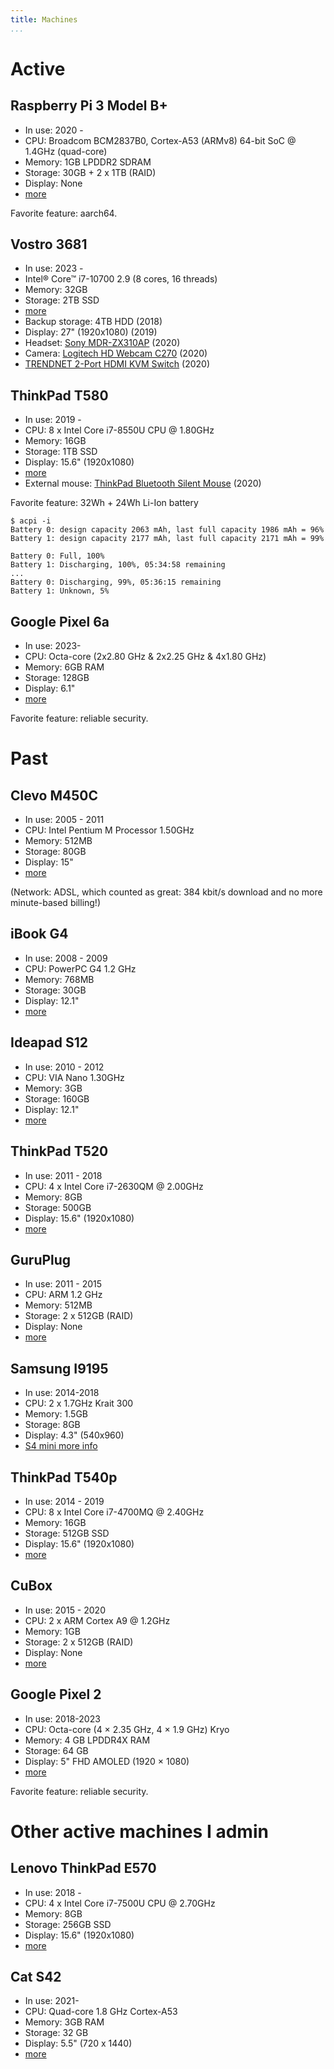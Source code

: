 ```yaml
---
title: Machines
...
```


# Active

## Raspberry Pi 3 Model B+

- In use: 2020 -
- CPU: Broadcom BCM2837B0, Cortex-A53 (ARMv8) 64-bit SoC @ 1.4GHz (quad-core)
- Memory: 1GB LPDDR2 SDRAM
- Storage: 30GB + 2 x 1TB (RAID)
- Display: None
- [more](https://www.raspberrypi.org/products/raspberry-pi-3-model-b-plus/)

Favorite feature: aarch64.

## Vostro 3681

- In use: 2023 -
- Intel® Core™ i7-10700 2.9 (8 cores, 16 threads)
- Memory: 32GB
- Storage: 2TB SSD
- [more](https://www.dell.com/ae/business/p/vostro-3681-desktop/pd)
- Backup storage: 4TB HDD (2018)
- Display: 27" (1920x1080) (2019)
- Headset: [Sony MDR-ZX310AP](https://www.sony.com/electronics/headband-headphones/mdr-zx310-zx310ap) (2020)
- Camera: [Logitech HD Webcam C270](https://www.logitech.com/en-us/products/webcams/c270-hd-webcam.960-000694.html) (2020)
- [TRENDNET 2-Port HDMI KVM Switch](https://www.trendnet.com/products/KVM-2-Port-switch/TK-215i) (2020)

## ThinkPad T580

- In use: 2019 -
- CPU: 8 x Intel Core i7-8550U CPU @ 1.80GHz
- Memory: 16GB
- Storage: 1TB SSD
- Display: 15.6" (1920x1080)
- [more](https://www.lenovo.com/us/en/laptops/thinkpad/thinkpad-t-series/T580/p/22TP2TT5800)
- External mouse: [ThinkPad Bluetooth Silent Mouse](https://www.lenovo.com/us/en/accessories-and-monitors/keyboards-and-mice/mice/MICE-BO-ThinkPad-BT-Silent-Mouse/p/4Y50X88822) (2020)

Favorite feature: 32Wh + 24Wh Li-Ion battery

```
$ acpi -i
Battery 0: design capacity 2063 mAh, last full capacity 1986 mAh = 96%
Battery 1: design capacity 2177 mAh, last full capacity 2171 mAh = 99%

Battery 0: Full, 100%
Battery 1: Discharging, 100%, 05:34:58 remaining
...
Battery 0: Discharging, 99%, 05:36:15 remaining
Battery 1: Unknown, 5%
```

## Google Pixel 6a

- In use: 2023-
- CPU: Octa-core (2x2.80 GHz & 2x2.25 GHz & 4x1.80 GHz)
- Memory: 6GB RAM
- Storage: 128GB
- Display: 6.1"
- [more](https://store.google.com/sg/product/pixel_6a)

Favorite feature: reliable security.

# Past

## Clevo M450C

- In use: 2005 - 2011
- CPU: Intel Pentium M Processor 1.50GHz
- Memory: 512MB
- Storage: 80GB
- Display: 15"
- [more](http://web.archive.org/web/20070824215842/http://www.clevo.com.tw/products/M450C.asp)

(Network: ADSL, which counted as great: 384 kbit/s download and no more
minute-based billing!)

## iBook G4

- In use: 2008 - 2009
- CPU: PowerPC G4 1.2 GHz
- Memory: 768MB
- Storage: 30GB
- Display: 12.1"
- [more](http://support.apple.com/kb/sp68)

## Ideapad S12

- In use: 2010 - 2012
- CPU: VIA Nano 1.30GHz
- Memory: 3GB
- Storage: 160GB
- Display: 12.1"
- [more](http://shop.lenovo.com/us/notebooks/ideapad/s-series/s12)

## ThinkPad T520

- In use: 2011 - 2018
- CPU: 4 x Intel Core i7-2630QM @ 2.00GHz
- Memory: 8GB
- Storage: 500GB
- Display: 15.6" (1920x1080)
- [more](http://shop.lenovo.com/us/en/laptops/thinkpad/t-series/t520/)

## GuruPlug

- In use: 2011 - 2015
- CPU: ARM 1.2 GHz
- Memory: 512MB
- Storage: 2 x 512GB (RAID)
- Display: None
- [more](https://www.globalscaletechnologies.com/t-guruplugdetails.aspx)

## Samsung I9195

- In use: 2014-2018
- CPU: 2 x 1.7GHz Krait 300
- Memory: 1.5GB
- Storage: 8GB
- Display: 4.3" (540x960)
- [S4 mini more info](http://www.samsung.com/uk/support/model/GT-I9195ZKABTU)

## ThinkPad T540p

- In use: 2014 - 2019
- CPU: 8 x Intel Core i7-4700MQ @ 2.40GHz
- Memory: 16GB
- Storage: 512GB SSD
- Display: 15.6" (1920x1080)
- [more](http://shop.lenovo.com/us/en/laptops/thinkpad/t-series/t540p/)

## CuBox

- In use: 2015 - 2020
- CPU: 2 x ARM Cortex A9 @ 1.2GHz
- Memory: 1GB
- Storage: 2 x 512GB (RAID)
- Display: None
- [more](https://www.solid-run.com/product/cubox-i2ex-2/)

## Google Pixel 2

- In use: 2018-2023
- CPU: Octa-core (4 × 2.35 GHz, 4 × 1.9 GHz) Kryo
- Memory: 4 GB LPDDR4X RAM
- Storage: 64 GB
- Display: 5" FHD AMOLED (1920 × 1080)
- [more](https://store.google.com/product/pixel_2)

Favorite feature: reliable security.

# Other active machines I admin

## Lenovo ThinkPad E570

- In use: 2018 -
- CPU: 4 x Intel Core i7-7500U CPU @ 2.70GHz
- Memory: 8GB
- Storage: 256GB SSD
- Display: 15.6" (1920x1080)
- [more](https://www.lenovo.com/us/en/laptops/thinkpad/thinkpad-e-series/Thinkpad-E570/p/22TP2TEE570)

## Cat S42

- In use: 2021-
- CPU: Quad-core 1.8 GHz Cortex-A53
- Memory: 3GB RAM
- Storage: 32 GB
- Display: 5.5" (720 x 1440)
- [more](https://www.catphones.com/en-gb/cat-s42-smartphone/)
